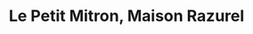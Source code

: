 ---
title: "Le Petit Mitron, Maison Razurel"
url: /grenoble/le-petit-mitron-maison-razurel/
shop: Bäckerei
---